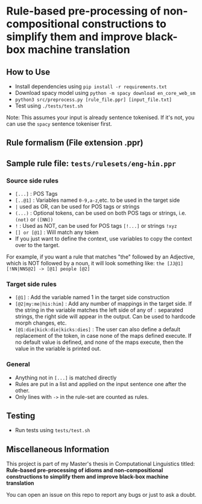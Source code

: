 # Rule-based pre-processing of non-compositional constructions to simplify them and improve black-box machine translation

## How to Use
- Install dependencies using `pip install -r requirements.txt`
- Download spacy model using `python -m spacy download en_core_web_sm`
- `python3 src/preprocess.py [rule_file.ppr] [input_file.txt]`
- Test using `./tests/test.sh`

Note: This assumes your input is already sentence tokenised. If it's not, you can use the `spacy` sentence tokeniser first.

## Rule formalism (File extension .ppr)

## **Sample rule file: `tests/rulesets/eng-hin.ppr`**

### Source side rules
- `[...]` : POS Tags
- `[..@1]` : Variables named `0-9,a-z`,etc. to be used in the target side
- `|` used as OR, can be used for POS tags or strings
- `(...)` : Optional tokens, can be used on both POS tags or strings, i.e. `(not)` or `([NN])`
- `!` : Used as NOT, can be used for POS tags `[!...]` or strings `!xyz`
- `[] or [@1]` : Will match any token
- If you just want to define the context, use variables to copy the context over to the target.

For example, if you want a rule that matches "the" followed by an Adjective, which is NOT followed by a noun, it will look something like: ```the [JJ@1] [!NN|NNS@2] -> [@1] people [@2]```

### Target side rules
- `[@1]` : Add the variable named 1 in the target side construction
- `[@2|my:me|his:him]` : Add any number of mappings in the target side. If the string in the variable matches the left side of any of `:` separated strings, the right side will appear in the output. Can be used to hardcode morph changes, etc.
- `[@1:die|kick:die|kicks:dies]` : The user can also define a default replacement of the token, in case none of the maps defined execute. If no default value is defined, and none of the maps execute, then the value in the variable is printed out.

### General

- Anything not in `[...]` is matched directly
- Rules are put in a list and applied on the input sentence one after the other.
- Only lines with `->` in the rule-set are counted as rules.

## Testing
- Run tests using `tests/test.sh`

## Miscellaneous Information
This project is part of my Master's thesis in Computational Linguistics titled: **Rule-based pre-processing of idioms and non-compositional constructions to simplify them and improve black-box machine translation**

You can open an issue on this repo to report any bugs or just to ask a doubt.
